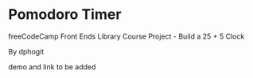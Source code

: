 # Pomodoro Timer

freeCodeCamp Front Ends Library Course Project - Build a 25 + 5 Clock

By dphogit

demo and link to be added
